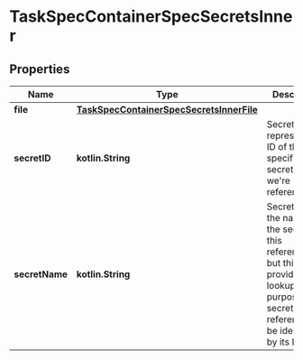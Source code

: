 # TaskSpecContainerSpecSecretsInner

## Properties

| Name           | Type                                                                                  | Description                                                                                                                                                                 | Notes      |
|----------------|---------------------------------------------------------------------------------------|-----------------------------------------------------------------------------------------------------------------------------------------------------------------------------|------------|
| **file**       | [**TaskSpecContainerSpecSecretsInnerFile**](TaskSpecContainerSpecSecretsInnerFile.md) |                                                                                                                                                                             | [optional] |
| **secretID**   | **kotlin.String**                                                                     | SecretID represents the ID of the specific secret that we&#39;re referencing.                                                                                               | [optional] |
| **secretName** | **kotlin.String**                                                                     | SecretName is the name of the secret that this references, but this is just provided for lookup/display purposes. The secret in the reference will be identified by its ID. | [optional] |



